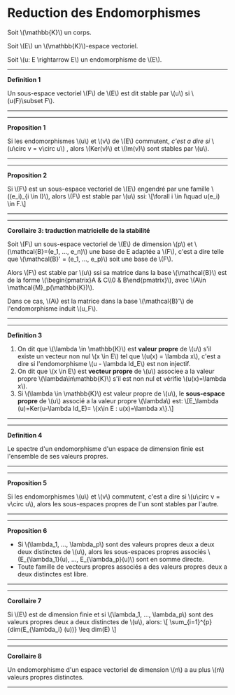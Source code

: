 # Reduction des Endomorphismes

Soit \\(\mathbb{K}\\) un corps.

Soit \\(E\\) un \\(\mathbb{K}\\)-espace vectoriel.

Soit \\(u: E \rightarrow E\\) un endomorphisme de \\(E\\).


---
**Definition 1** 

Un sous-espace vectoriel \\(F\\) de \\(E\\) est dit stable par \\(u\\) si
 \\(u(F)\subset F\\). 

---

---
**Proposition 1** 

Si les endomorphismes \\(u\\) et \\(v\\) de \\(E\\) commutent,
 *c'est a dire si* \\(u\circ v = v\circ u\\)
, alors \\(Ker(v)\\) et \\(Im(v)\\) sont stables par \\(u\\).

---


---
**Proposition 2** 

Si \\(F\\) est un sous-espace vectoriel de \\(E\\) 
engendré par une famille \\((e_i)_{i \in I}\\),
alors \\(F\\) est stable par \\(u\\) ssi:
\\[\forall i \in I\quad u(e_i) \in F.\\]

---


---
**Corollaire 3: traduction matricielle de la stabilité** 

Soit \\(F\\) un sous-espace vectoriel de \\(E\\) de dimension \\(p\\) et
\\(\mathcal{B}=(e_1, ..., e_n)\\)
une base de E adaptée a \\(F\\), c'est a dire telle que 
\\(\mathcal{B}' = (e_1, ..., e_p)\\) soit une 
base de \\(F\\).

Alors \\(F\\) est stable par \\(u\\) ssi sa matrice dans la base
\\(\mathcal{B}\\) est de la forme
\\(\begin{pmatrix}A & C\\\\0 & B\end{pmatrix}\\), 
avec \\(A\in \mathcal{M}_p(\mathbb{K})\\).

Dans ce cas, \\(A\\) est la matrice dans la base 
\\(\mathcal{B}'\\) de l'endomorphisme induit \\(u_F\\).

---


---
**Definition 3** 

1. On dit que \\(\lambda \in \mathbb{K}\\) est **valeur propre**
   de \\(u\\) s'il existe un vecteur non nul \\(x \in E\\) tel que
   \\(u(x) = \lambda x\\), c'est a dire si l'endomorphisme 
   \\(u - \lambda Id_E\\) est non injectif.
2. On dit que \\(x \in E\\) est **vecteur propre**
   de \\(u\\) associee a la valeur propre \\(\lambda\in\mathbb{K}\\) 
   s'il est non nul et vérifie \\(u(x)=\lambda x\\).
3. Si \\(\lambda \in \mathbb{K}\\) est valeur propre de \\(u\\), 
   le **sous-espace propre** de \\(u\\) associé a la valeur propre \\(\lambda\\)
   est: \\[E_\lambda (u)=Ker(u-\lambda Id_E)=
   \\{x\in E : u(x)=\lambda x\\}.\\]

---

---
**Definition 4** 

Le spectre d'un endomorphisme d'un espace de dimension finie
est l'ensemble de ses valeurs propres.

---

---
**Proposition 5**

Si les endomorphismes \\(u\\) et \\(v\\) commutent, 
c'est a dire si \\(u\circ v = v\circ u\\), alors les sous-espaces propres
de l'un sont stables par l'autre.

---

---
**Proposition 6**

- Si \\(\lambda_1, ..., \lambda_p\\) sont des valeurs propres deux a deux
  deux distinctes de \\(u\\), alors les sous-espaces propres associés 
  \\(E_{\lambda_1}(u), ..., E_{\lambda_p}(u)\\) sont en somme directe.
- Toute famille de vecteurs propres associés a des valeurs propres deux a deux 
  distinctes est libre.

---

---
**Corollaire 7**

Si \\(E\\) est de dimension finie et si \\(\lambda_1, ..., \lambda_p\\) sont
des valeurs propres deux a deux distinctes de \\(u\\), alors:
\\[
    \sum_{i=1}^{p}{dim(E_{\lambda_i} (u))} \leq dim(E)
\\]

---

---
**Corollaire 8**

Un endomorphisme d'un espace vectoriel de dimension \\(n\\) a au plus \\(n\\)
valeurs propres distinctes.

---
